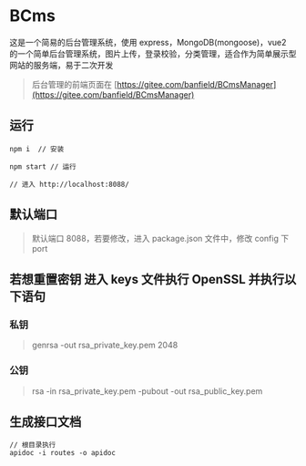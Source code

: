 # BCms

这是一个简易的后台管理系统，使用 express，MongoDB(mongoose)，vue2 的一个简单后台管理系统，图片上传，登录校验，分类管理，适合作为简单展示型网站的服务端，易于二次开发

> 后台管理的前端页面在 [https://gitee.com/banfield/BCmsManager](https://gitee.com/banfield/BCmsManager)

## 运行

```
npm i  // 安装

npm start // 运行

// 进入 http://localhost:8088/
```

## 默认端口

> 默认端口 8088，若要修改，进入 package.json 文件中，修改 config 下 port

## 若想重置密钥 进入 keys 文件执行 OpenSSL 并执行以下语句

### 私钥

> genrsa -out rsa_private_key.pem 2048

### 公钥

> rsa -in rsa_private_key.pem -pubout -out rsa_public_key.pem

## 生成接口文档

```
// 根目录执行
apidoc -i routes -o apidoc
```
